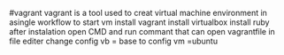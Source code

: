 #vagrant
vagrant is a tool used to creat virtual machine environment in asingle workflow
to start vm 
install vagrant
install virtualbox
install ruby
after instalation open CMD and run commant that can open vagrantfile in file editer 
change config vb = base to config vm =ubuntu 
